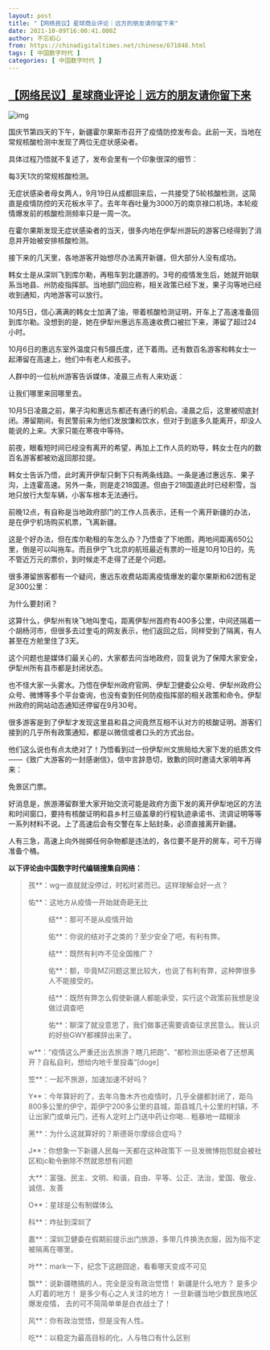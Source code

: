 ```yaml
---
layout: post
title: "【网络民议】星球商业评论｜远方的朋友请你留下来"
date: 2021-10-09T16:00:41.000Z
author: 不忘初心
from: https://chinadigitaltimes.net/chinese/671848.html
tags: [ 中国数字时代 ]
categories: [ 中国数字时代 ]
---
```

<!--1633795241000-->
[【网络民议】星球商业评论｜远方的朋友请你留下来](https://chinadigitaltimes.net/chinese/671848.html)
------

<div>
<p><img src="https://chinadigitaltimes.net/chinese/files/2021/10/Screen-Shot-2021-10-09-at-9.21.12-AM.png" alt="img" /></p><p>国庆节第四天的下午，新疆霍尔果斯市召开了疫情防控发布会。此前一天，当地在常规核酸检测中发现了两位无症状感染者。 </p><p>具体过程乃悟就不复述了，发布会里有一个印象很深的细节：</p><p>每3天1次的常规核酸检测。 </p><p>无症状感染者母女两人，9月19日从成都回来后，一共接受了5轮核酸检测，这简直是疫情防控的天花板水平了。去年年吞吐量为3000万的南京禄口机场，本轮疫情爆发前的核酸检测频率只是一周一次。 </p><p>在霍尔果斯发现无症状感染者的当天，很多内地在伊犁州游玩的游客已经得到了消息并开始被安排核酸检测。 </p><p>接下来的几天里，各地游客开始想尽办法离开新疆，但大部分人没有成功。 </p><p>韩女士是从深圳飞到库尔勒，再租车到北疆游的。3号的疫情发生后，她就开始联系当地县、州防疫指挥部。当地部门回应称，相关政策已经下发，果子沟等地已经收到通知，内地游客可以放行。 </p><p>10月5日，信心满满的韩女士加满了油，带着核酸检测证明，开车上了高速准备回到库尔勒。没想到的是，她在伊犁州惠远东高速收费口被拦下来，滞留了超过24小时。 </p><p>10月6日的惠远东室外温度只有5摄氏度，还下着雨。还有数百名游客和韩女士一起滞留在高速上，他们中有老人和孩子。 </p><p>人群中的一位杭州游客告诉媒体，凌晨三点有人来劝返：</p><p>让我们哪里来回哪里去。</p><p>10月5日凌晨之前，果子沟和惠远东都还有通行的机会。凌晨之后，这里被彻底封闭。滞留期间，有民警前来为他们发放馕和饮水，但对于到底多久能离开，却没人能说的上来。大家只能在寒夜中等待。 </p><p>前夜，眼看短时间已经没有离开的希望，再加上工作人员的劝导，韩女士在内的数百名游客都被劝返回那拉提。 </p><p>韩女士告诉乃悟，此时离开伊犁只剩下只有两条线路。一条是通过惠远东、果子沟，上连霍高速。另外一条，则是走218国道。但由于218国道此时已经积雪，当地只放行大型车辆，小客车根本无法通行。</p><p>前晚12点，有自称是当地政府部门的工作人员表示，还有一个离开新疆的办法，是在伊宁机场购买机票，飞离新疆。 </p><p>这是个好办法，但在库尔勒租的车怎么办？乃悟查了下地图，两地间距离650公里，倒是可以叫拖车。而且伊宁飞北京的航班最近有票的一班是10月10日的，先不管近万元的票价，到时候走不走得了还是个问题。 </p><p>很多滞留旅客都有一个疑问，惠远东收费站距离疫情爆发的霍尔果斯和62团有足足300公里：</p><p>为什么要封闭？ </p><p>这算什么，伊犁州有块飞地叫奎屯，距离伊犁州首府有400多公里，中间还隔着一个胡杨河市，但很多去过奎屯的网友表示，他们返回之后，同样受到了隔离，有人甚至在方舱里住了3天。 </p><p>这个问题也是媒体们最关心的，大家都去问当地政府，回复说为了保障大家安全，伊犁州所有县市都是封闭状态。</p><p>也不怪大家一头雾水。乃悟在伊犁州政府官网、伊犁卫健委公众号、伊犁州政府公众号、微博等多个平台查询，也没有查到任何防疫指挥部的相关政策和命令。伊犁州政府的网站动态通知还停留在9月30号。 </p><p>很多游客是到了伊犁才发现这里县和县之间竟然互相不认对方的核酸证明。游客们接到的几乎所有政策通知，都是以微信或者口头的方式出台。 </p><p>他们这么说也有点太绝对了！乃悟看到过一份伊犁州文旅局给大家下发的纸质文件——《致广大游客的一封感谢信》，信中言辞恳切，致歉的同时邀请大家明年再来：</p><p>免景区门票。 </p><p>好消息是，旅游滞留群里大家开始交流可能是政府方面下发的离开伊犁地区的方法和时间窗口，要持有核酸证明和县乡村三级盖章的行程轨迹承诺书、流调证明等等一系列材料不说。上了高速后会有交警在车上贴封条，必须直接离开新疆。 </p><p>人有三急，高速上向外抛掷任何杂物都是违法的，各位要不是开的房车，可千万得准备个桶。</p><p><strong>以下评论由中国数字时代编辑搜集自网络：</strong></p><blockquote><p>孩**：wg一直就就没停过，时松时紧而已。这样理解会好一点？</p><p>佑**：这地方从疫情一开始就奇葩无比</p><p style="padding-left: 40px">结**：那可不是从疫情开始</p><p style="padding-left: 40px">佑**：你说的结对子之类的？至少安全了吧，有利有弊。</p><p style="padding-left: 40px">结**：既然有利咋不见全国推广？</p><p style="padding-left: 40px">佑**：额，毕竟MZ问题这里比较大，也说了有利有弊，这种弊很多人不能接受的。</p><p style="padding-left: 40px">结**：既然有弊怎么假使新疆人都能承受，实行这个政策前我想是没做过调查吧</p><p style="padding-left: 40px">佑**：聊深了就没意思了，我们做事还需要调查征求民意么。我认识的好些GWY都裸辞出来了。</p><p>w**：“疫情这么严重还出去旅游？瞎几把跑”、“都检测出感染者了还想离开？自私自利，想给内地千里投毒”[doge]</p><p>笠**：一起不旅游，加速加速不好吗？</p><p>Y**：今年算好的了，去年乌鲁木齐也疫情时，几乎全疆都封闭了，距乌800多公里的伊宁，距伊宁200多公里的县城，距县城几十公里的村镇，不让出家门或单元门，还有人定时上门送中药让你喝&#8230; 粗暴地一踏糊涂</p><p>黑**：为什么这就算好的？斯德哥尔摩综合症吗？</p><p>J**：你想象一下新疆人民每一天都在这种政策下 一旦发微博抱怨就会被社区和jc勒令删除不然就思想有问题</p><p>大**：富强、民主、文明、和谐，自由、平等、公正、法治，爱国、敬业、诚信、友善</p><p>O**：星球是公有制媒体么</p><p>科**：咋扯到深圳了</p><p>嘉**：深圳卫健委在假期前提示出门旅游，多带几件换洗衣服，因为指不定被隔离在哪里。</p><p>叶**：mark一下，纪念下这趟囧途，看看哪天变成不可见</p><p>飘**：说新疆瞎搞的人，完全是没有政治觉悟！ 新疆是什么地方？ 是多少人盯着的地方！ 是多少有心之人关注的地方！ 一旦新疆当地少数民族地区爆发疫情， 去的可不简简单单是白衣战士了！</p><p>风**：你有政治觉悟，但是没有人性。</p><p>吃**：以稳定为最高目标的化，人与牲口有什么区别</p></blockquote>
</div>

